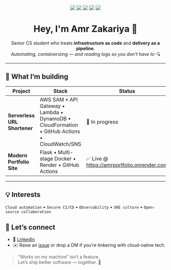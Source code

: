 <!-- Profile README for Amr Zakariya (@Amrzzk) -->

<p align="center">
  <img src="https://img.shields.io/badge/AWS-CloudFormation-%23FF9900?style=for-the-badge&logo=amazonaws&logoColor=white"/>
  <img src="https://img.shields.io/badge/Docker-%230db7ed?style=for-the-badge&logo=docker&logoColor=white"/>
  <img src="https://img.shields.io/badge/GitHub%20Actions-%232671E5?style=for-the-badge&logo=githubactions&logoColor=white"/>
  <img src="https://img.shields.io/badge/CloudWatch-%235A2E82?style=for-the-badge&logo=amazonaws&logoColor=white"/>
  <img src="https://img.shields.io/badge/Kubernetes-%23326CE5?style=for-the-badge&logo=kubernetes&logoColor=white"/>
</p>

<h1 align="center">Hey, I'm Amr Zakariya 👋</h1>

<p align="center">
  Senior CS student who treats <strong>infrastructure as code</strong> and <strong>delivery as a pipeline</strong>.
  <br/>
  <em>Automating, containerizing &mdash; and reading logs so you don't have to 🔍</em>
</p>

---

## 🚀 What I’m building

| Project | Stack | Status |
|---------|-------|--------|
| **Serverless URL Shortener** | AWS SAM • API Gateway • Lambda • DynamoDB • CloudFormation • GitHub Actions • CloudWatch/SNS | 🚧 In progress |
| **Modern Portfolio Site** | Flask • Multi-stage Docker • Render • GitHub Actions | ✅ Live @ <https://amrportfolio.onrender.com> |

---

## 💡 Interests

`Cloud automation` • `Secure CI/CD` • `Observability` • `SRE culture` • `Open-source collaboration`

## 🤝 Let’s connect

- 💼 [LinkedIn](https://www.linkedin.com/in/amr-swefy-8a1a0426b/)
- ✉️ Raise an [issue](https://github.com/Amrzxk/Amrzxk/issues) or drop a DM if you’re tinkering with cloud-native tech.

> “Works on my machine” isn’t a feature.  
> Let’s ship better software — together. 🚢
